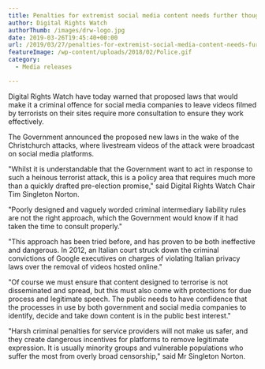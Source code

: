 ```yaml
---
title: Penalties for extremist social media content needs further thought
author: Digital Rights Watch
authorThumb: /images/drw-logo.jpg
date: 2019-03-26T19:45:40+00:00
url: /2019/03/27/penalties-for-extremist-social-media-content-needs-further-thought/
featureImage: /wp-content/uploads/2018/02/Police.gif
category:
  - Media releases

---
```

Digital Rights Watch have today warned that proposed laws that would make it a criminal offence for social media companies to leave videos filmed by terrorists on their sites require more consultation to ensure they work effectively.


The Government announced the proposed new laws in the wake of the Christchurch attacks, where livestream videos of the attack were broadcast on social media platforms.


"Whilst it is understandable that the Government want to act in response to such a heinous terrorist attack, this is a policy area that requires much more than a quickly drafted pre-election promise," said Digital Rights Watch Chair Tim Singleton Norton.


"Poorly designed and vaguely worded criminal intermediary liability rules are not the right approach, which the Government would know if it had taken the time to consult properly."


"This approach has been tried before, and has proven to be both ineffective and dangerous. In 2012, an Italian court struck down the criminal convictions of Google executives on charges of violating Italian privacy laws over the removal of videos hosted online."


"Of course we must ensure that content designed to terrorise is not disseminated and spread, but this must also come with protections for due process and legitimate speech. The public needs to have confidence that the processes in use by both government and social media companies to identify, decide and take down content is in the public best interest."


"Harsh criminal penalties for service providers will not make us safer, and they create dangerous incentives for platforms to remove legitimate expression. It is usually minority groups and vulnerable populations who suffer the most from overly broad censorship," said Mr Singleton Norton.
